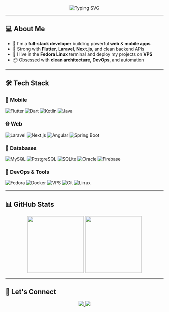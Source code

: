 <!-- Profile Header Banner -->
<p align="center">
  <img src="https://readme-typing-svg.demolab.com?font=Fira+Code&duration=2000&pause=800&center=true&vCenter=true&multiline=true&width=600&height=100&lines=Hi+I'm+Ganymede+%F0%9F%91%8B;Full-Stack+Web+%26+Mobile+Developer;I+build+Flutter+apps+%E2%9A%9B%EF%B8%8F+Laravel+Apps+%F0%9F%92%BB;DevOps+with+Linux%2C+Docker+%26+VPS+Deployments" alt="Typing SVG" />
</p>













---

## 💻 About Me

- 🔧 I'm a **full-stack developer** building powerful **web** & **mobile apps**
- 🧠 Strong with **Flutter**, **Laravel**, **Next.js**, and clean backend APIs
- 🐧 I live in the **Fedora Linux** terminal and deploy my projects on **VPS**
- 📦 Obsessed with **clean architecture**, **DevOps**, and automation

---

## 🛠️ Tech Stack

### 📱 Mobile
![Flutter](https://img.shields.io/badge/Flutter-02569B?style=for-the-badge&logo=flutter&logoColor=white)
![Dart](https://img.shields.io/badge/Dart-0175C2?style=for-the-badge&logo=dart&logoColor=white)
![Kotlin](https://img.shields.io/badge/Kotlin-7F52FF?style=for-the-badge&logo=kotlin&logoColor=white)
![Java](https://img.shields.io/badge/Java-ED8B00?style=for-the-badge&logo=openjdk&logoColor=white)

### 🌐 Web
![Laravel](https://img.shields.io/badge/Laravel-F55247?style=for-the-badge&logo=laravel&logoColor=white)
![Next.js](https://img.shields.io/badge/Next.js-000000?style=for-the-badge&logo=next.js&logoColor=white)
![Angular](https://img.shields.io/badge/Angular-DD0031?style=for-the-badge&logo=angular&logoColor=white)
![Spring Boot](https://img.shields.io/badge/Spring%20Boot-6DB33F?style=for-the-badge&logo=spring-boot&logoColor=white)

### 💾 Databases
![MySQL](https://img.shields.io/badge/MySQL-005C84?style=for-the-badge&logo=mysql&logoColor=white)
![PostgreSQL](https://img.shields.io/badge/PostgreSQL-336791?style=for-the-badge&logo=postgresql&logoColor=white)
![SQLite](https://img.shields.io/badge/SQLite-003B57?style=for-the-badge&logo=sqlite&logoColor=white)
![Oracle](https://img.shields.io/badge/Oracle-F80000?style=for-the-badge&logo=oracle&logoColor=white)
![Firebase](https://img.shields.io/badge/Firebase-FFCA28?style=for-the-badge&logo=firebase&logoColor=white)

### 🐧 DevOps & Tools
![Fedora](https://img.shields.io/badge/Fedora-294172?style=for-the-badge&logo=fedora&logoColor=white)
![Docker](https://img.shields.io/badge/Docker-2496ED?style=for-the-badge&logo=docker&logoColor=white)
![VPS](https://img.shields.io/badge/VPS-0078D7?style=for-the-badge&logo=server&logoColor=white)
![Git](https://img.shields.io/badge/Git-F05032?style=for-the-badge&logo=git&logoColor=white)
![Linux](https://img.shields.io/badge/Linux-FCC624?style=for-the-badge&logo=linux&logoColor=black)

---

## 📊 GitHub Stats

<p align="center">
  <img src="https://github-readme-stats.vercel.app/api?username=Kazan-2-magma&show_icons=true&theme=tokyonight&hide_border=true" height="180"/>
  <img src="https://github-readme-stats.vercel.app/api/top-langs/?username=Kazan-2-magma&layout=compact&theme=tokyonight&hide_border=true" height="180"/>
</p>

---

## 🔗 Let's Connect

<p align="center">
  <a href="https://www.linkedin.com/in/yassine-idlhaj-9aaab119a/" target="_blank">
    <img src="https://img.shields.io/badge/LinkedIn-0A66C2?style=for-the-badge&logo=linkedin&logoColor=white" />
  </a>
  <a href="mailto:yassinemks7@gmail.com">
    <img src="https://img.shields.io/badge/Email-D14836?style=for-the-badge&logo=gmail&logoColor=white" />
  </a>
</p>


